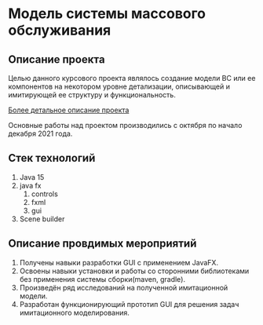 # Модель системы массового обслуживания

## Описание проекта

Целью данного  курсового проекта являлось создание модели ВС или ее компонентов на некотором уровне детализации,
описывающей и имитирующей ее структуру и функциональность.

[Более детальное описание проекта](theory%2Fdetailed.md)

Основные работы над проектом производились с октября по начало декабря 2021 года.

## Стек технологий
1. Java 15
2. java fx
   1. controls
   2. fxml
   3. gui
3. Scene builder

## Описание провдимых мероприятий

1. Получены навыки разработки GUI с применением JavaFX.
2. Освоены навыки установки и работы со сторонними библиотеками без применения системы сборки(maven, gradle).
3. Произведён ряд исследований на полученной имитационной модели.
4. Разработан функционирующий прототип GUI для решения задач имитационного моделирования.
